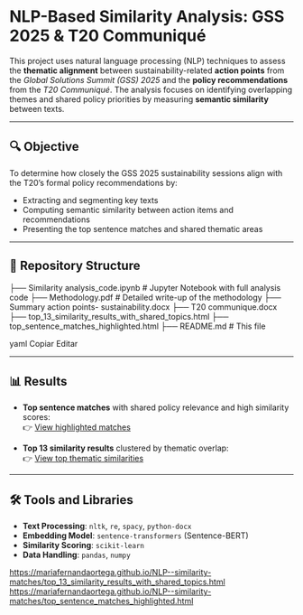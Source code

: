 # NLP-Based Similarity Analysis: GSS 2025 & T20 Communiqué

This project uses natural language processing (NLP) techniques to assess the **thematic alignment** between sustainability-related **action points** from the *Global Solutions Summit (GSS) 2025* and the **policy recommendations** from the *T20 Communiqué*. The analysis focuses on identifying overlapping themes and shared policy priorities by measuring **semantic similarity** between texts.

---

## 🔍 Objective

To determine how closely the GSS 2025 sustainability sessions align with the T20’s formal policy recommendations by:
- Extracting and segmenting key texts
- Computing semantic similarity between action items and recommendations
- Presenting the top sentence matches and shared thematic areas

---
## 📁 Repository Structure

├── Similarity analysis_code.ipynb # Jupyter Notebook with full analysis code
├── Methodology.pdf # Detailed write-up of the methodology
├── Summary action points- sustainability.docx
├── T20 communique.docx
├── top_13_similarity_results_with_shared_topics.html
├── top_sentence_matches_highlighted.html
├── README.md # This file

yaml
Copiar
Editar

---

## 📊 Results

- **Top sentence matches** with shared policy relevance and high similarity scores:  
  👉 [View highlighted matches](https://mariafernandaortega.github.io/NLP--similarity-matches/top_sentence_matches_highlighted.html)

- **Top 13 similarity results** clustered by thematic overlap:  
  👉 [View top thematic similarities](https://mariafernandaortega.github.io/NLP--similarity-matches/top_13_similarity_results_with_shared_topics.html)

---

## 🛠️ Tools and Libraries

- **Text Processing**: `nltk`, `re`, `spacy`, `python-docx`
- **Embedding Model**: `sentence-transformers` (Sentence-BERT)
- **Similarity Scoring**: `scikit-learn`
- **Data Handling**: `pandas`, `numpy`






https://mariafernandaortega.github.io/NLP--similarity-matches/top_13_similarity_results_with_shared_topics.html
https://mariafernandaortega.github.io/NLP--similarity-matches/top_sentence_matches_highlighted.html

